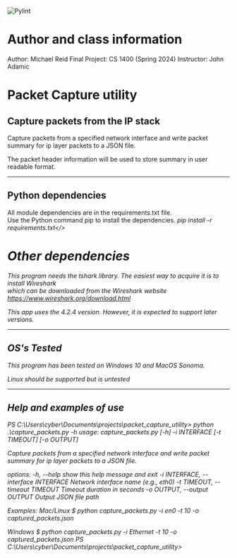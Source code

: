 ![Pylint](https://github.com/cybercritter/packet_capture_utility/actions/workflows/pylint.yml/badge.svg)

# Author and class information
Author: Michael Reid
Final Project: CS 1400 (Spring 2024)
Instructor: John Adamic

# Packet Capture utility
Capture packets from the IP stack
---
Capture packets from a specified network interface and write packet summary for ip layer packets to a JSON file.<br>

The packet header information  will be used to store summary in user readable format.
****

## Python dependencies
All module dependencies are in the requirements.txt file.<br>
Use the Python command pip to install the dependencies. <i>pip install -r requirements.txt</><br>

# Other dependencies
This program needs the tshark library. The easiest way to acquire it is to install Wireshark<br>
which can be downloaded from the Wireshark website https://www.wireshark.org/download.html</br>

This app uses the 4.2.4 version. However, it is expected to support later versions.
***
## OS's Tested
This program has been tested on Windows 10 and MacOS Sonoma.

Linux should be supported but is untested
***

## Help and examples of use
PS C:\Users\cyber\Documents\projects\packet_capture_utility> python .\capture_packets.py -h
usage: capture_packets.py [-h] -i INTERFACE [-t TIMEOUT] [-o OUTPUT]

Capture packets from a specified network interface and write packet summary for ip layer packets to a JSON file.

options:
  -h, --help            show this help message and exit
  -i INTERFACE, --interface INTERFACE
                        Network interface name (e.g., eth0)
  -t TIMEOUT, --timeout TIMEOUT
                        Timeout duration in seconds
  -o OUTPUT, --output OUTPUT
                        Output JSON file path

Examples:
Mac/Linux
$ python capture_packets.py -i en0 -t 10 -o captured_packets.json

Windows
$ python capture_packets.py -i Ethernet -t 10 -o captured_packets.json
PS C:\Users\cyber\Documents\projects\packet_capture_utility>


